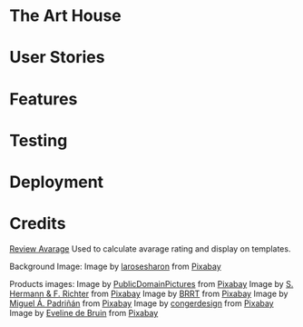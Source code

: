# The Art House

# User Stories

# Features

# Testing

# Deployment

# Credits

[Review Avarage](https://stackoverflow.com/questions/68255990/how-to-show-average-of-star-rating-in-django) Used to calculate avarage rating and display on templates.


Background Image: Image by <a href="https://pixabay.com/users/larosesharon-8448006/?utm_source=link-attribution&amp;utm_medium=referral&amp;utm_campaign=image&amp;utm_content=6079701">larosesharon</a> from <a href="https://pixabay.com/?utm_source=link-attribution&amp;utm_medium=referral&amp;utm_campaign=image&amp;utm_content=6079701">Pixabay</a>

Products images:
Image by <a href="https://pixabay.com/users/publicdomainpictures-14/?utm_source=link-attribution&amp;utm_medium=referral&amp;utm_campaign=image&amp;utm_content=1850">PublicDomainPictures</a> from <a href="https://pixabay.com/?utm_source=link-attribution&amp;utm_medium=referral&amp;utm_campaign=image&amp;utm_content=1850">Pixabay</a>
Image by <a href="https://pixabay.com/users/pixel2013-2364555/?utm_source=link-attribution&amp;utm_medium=referral&amp;utm_campaign=image&amp;utm_content=3388646">S. Hermann &amp; F. Richter</a> from <a href="https://pixabay.com/?utm_source=link-attribution&amp;utm_medium=referral&amp;utm_campaign=image&amp;utm_content=3388646">Pixabay</a>
Image by <a href="https://pixabay.com/users/brrt-122519/?utm_source=link-attribution&amp;utm_medium=referral&amp;utm_campaign=image&amp;utm_content=841714">BRRT</a> from <a href="https://pixabay.com/?utm_source=link-attribution&amp;utm_medium=referral&amp;utm_campaign=image&amp;utm_content=841714">Pixabay</a>
Image by <a href="https://pixabay.com/users/padrinan-1694659/?utm_source=link-attribution&amp;utm_medium=referral&amp;utm_campaign=image&amp;utm_content=3218197">Miguel Á. Padriñán</a> from <a href="https://pixabay.com/?utm_source=link-attribution&amp;utm_medium=referral&amp;utm_campaign=image&amp;utm_content=3218197">Pixabay</a>
Image by <a href="https://pixabay.com/users/congerdesign-509903/?utm_source=link-attribution&amp;utm_medium=referral&amp;utm_campaign=image&amp;utm_content=1514007">congerdesign</a> from <a href="https://pixabay.com/?utm_source=link-attribution&amp;utm_medium=referral&amp;utm_campaign=image&amp;utm_content=1514007">Pixabay</a>
Image by <a href="https://pixabay.com/users/mrsbrown-692504/?utm_source=link-attribution&amp;utm_medium=referral&amp;utm_campaign=image&amp;utm_content=4256372">Eveline de Bruin</a> from <a href="https://pixabay.com/?utm_source=link-attribution&amp;utm_medium=referral&amp;utm_campaign=image&amp;utm_content=4256372">Pixabay</a>